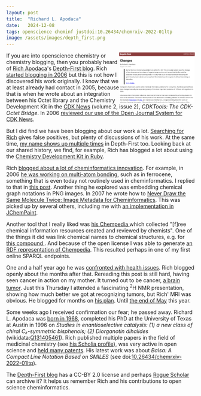 ```yaml
---
layout: post
title:  "Richard L. Apodaca"
date:   2024-12-08
tags: openscience cheminf justdoi:10.26434/chemrxiv-2022-01ltp
image: /assets/images/depth_first.png
---
```


<img src="/assets/images/depth_first.png" style="width: 40%; display: block; margin-left: auto; margin-right: auto; float: right"
     alt="Screenshot of the first Depth-First blog post" />
If you are into openscience chemistry or chemistry blogging, then you probably heard of
[Rich Apodaca](https://orcid.org/0000-0003-3855-9427)'s [Depth-First blog](https://depth-first.com/).
Rich [started blogging in 2006](https://depth-first.com/articles/2006/08/12/changes/) but this is not
how I discovered his work originally. I know that we at least already had contact in 2005,
because that is when he wrote about an integration between his Octet library and the Chemistry Development Kit
in the [CDK News](https://sourceforge.net/projects/cdk/files/CDK%20News/) (volume 2, issue 2),
*CDKTools: The CDK-Octet Bridge*. In 2006 [reviewed our use of the Open Journal System for CDK News](https://depth-first.com/articles/2006/10/19/disruptive-innovation-in-scientific-publishing-free-journal-management-systems/).

But I did find we have been blogging about our work a lot. [Searching for Rich](https://www.google.com/search?q=site%3Achem-bla-ics.blogspot.com+rich)
gives false positives, but plenty of discussions of his work. At the same time, [my name shows up multiple times](https://www.google.com/search?q=site:depth-first.com+egon)
in Depth-First too. Looking back at our shared history, we find, for example, Rich has blogged a lot about using the
[Chemistry Development Kit in Ruby](https://depth-first.com/articles/2007/10/04/ruby-cdk-for-newbies/).

Rich [blogged about a lot of cheminformatics innovation](https://depth-first.com/articles/). For example,
in 2006 [he was working on multi-atom bonding](http://depth-first.com/articles/2006/12/19/ferrocene-and-beyond-a-solution-to-the-molecular-representation-problem),
such as in ferrocene, something that is even today not routinely used in cheminformatics. I replied
to that in [this post](https://chem-bla-ics.linkedchemistry.info/2006/12/30/modern-chemistry-in-cdk-beyond-two.html).
Another thing he explored was embedding chemical graph notations in PNG images. In 2007 he
wrote how to [Never Draw the Same Molecule Twice: Image Metadata for Cheminformatics](https://depth-first.com/articles/2007/08/01/never-draw-the-same-molecule-twice-image-metadata-for-cheminformatics/).
This was picked up by several others, including me with [an implementation in JChemPaint](https://chem-bla-ics.linkedchemistry.info/2007/08/24/jchempaint-too-png-embedded.html).

Another tool that I really liked was [his Chempedia <i class="fa-solid fa-box-archive fa-xs"></i>](https://web.archive.org/web/20101010030537/http://chempedia.com/)
which collected "[f]ree chemical information resources created and reviewed by chemists". One of the things it did
was link chemical names to chemical structures, e.g. for [this compound <i class="fa-solid fa-box-archive fa-xs"></i>](https://web.archive.org/web/20101031093610/http://chempedia.com/substances/0-4825-8876-0064).
And because of the open license I was able to generate [an RDF representation of Chempedia](https://chem-bla-ics.linkedchemistry.info/2009/11/19/chempedia-rdf-1-sparql-end-point.html).
This resulted perhaps in one of my first online SPARQL endpoints.

One and a half year ago he was [confronted with health issues](https://depth-first.com/articles/2023/05/20/er/). Rich
blogged openly about the months after that. Rereading this post is still hard, having seen cancer in action
on my mother. It turned out to be cancer, [a brain tumor](https://depth-first.com/articles/2023/05/27/the-scary-stuff/).
Just this Thursday I attended a fascinating <sup>2</sup>H NMR presentation, showing how much better
we got at recognizing tumors, but Rich' MRI was obvious. He blogged for months on
[his plan](https://depth-first.com/articles/2023/05/18/everyone-has-a-plan/). Until [the end of May](https://depth-first.com/articles/2024/05/24/bridge-to-nowhere/)
this year.

Some weeks ago I received confirmation our fear; he passed away. Richard L. Apodaca was
[born in 1968](https://search.lib.utexas.edu/discovery/fulldisplay?docid=alma991024143089706011&context=L&vid=01UTAU_INST:SEARCH&lang=en&search_scope=MyInst_and_CI&adaptor=Local%20Search%20Engine&tab=Everything&query=any,contains,39207173&sortby=rank),
completed his PhD at the University of Texas at Austin in 1996 on *Studies in enantioselective catalysis:
(1) a new class of chiral C₂-symmetric bisphenols; (2) Diorganotin dihalides* (wikidata:[Q131405461](https://scholia.toolforge.org/work/Q131405461)).
Rich published multiple papers in the field of medicinal chemistry (see [his Scholia profile](https://scholia.toolforge.org/author/Q43837652)),
was very active in open science and [held many patents](https://patents.google.com/?inventor=Richard+Apodaca).
His latest work was about *Balsa: A Compact Line Notation Based on SMILES*
(see doi:[10.26434/chemrxiv-2022-01ltp](https://doi.org/10.26434/chemrxiv-2022-01ltp)).

The [Depth-First blog](https://depth-first.com/) has a CC-BY 2.0 license and perhaps [Rogue Scholar](https://rogue-scholar.org/)
can archive it? It helps us remember Rich and his contributions to open science cheminformatics.
